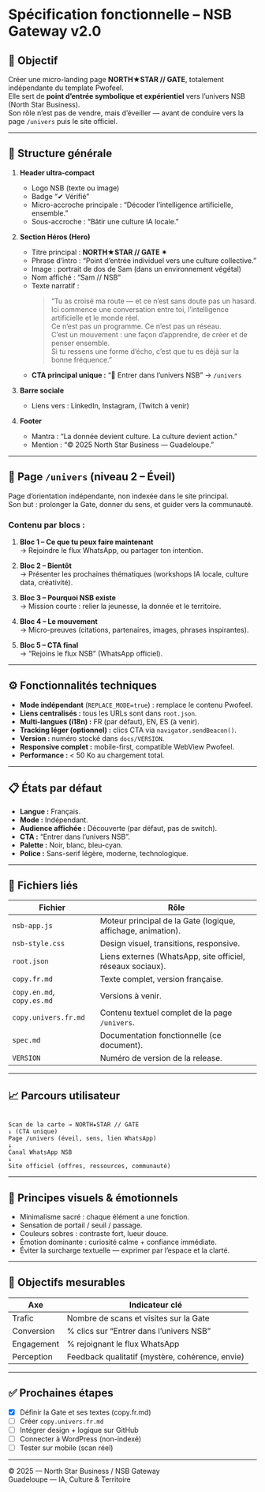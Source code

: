 # Spécification fonctionnelle – NSB Gateway v2.0

## 🎯 Objectif
Créer une micro-landing page **NORTH★STAR // GATE**, totalement indépendante du template Pwofeel.  
Elle sert de **point d’entrée symbolique et expérientiel** vers l’univers NSB (North Star Business).  
Son rôle n’est pas de vendre, mais d’éveiller — avant de conduire vers la page `/univers` puis le site officiel.

---

## 🧱 Structure générale

1. **Header ultra-compact**
   - Logo NSB (texte ou image)
   - Badge “✔︎ Vérifié”
   - Micro-accroche principale : “Décoder l’intelligence artificielle, ensemble.”
   - Sous-accroche : “Bâtir une culture IA locale.”

2. **Section Héros (Hero)**
   - Titre principal : **NORTH★STAR // GATE ✴︎**
   - Phrase d’intro : “Point d’entrée individuel vers une culture collective.”
   - Image : portrait de dos de Sam (dans un environnement végétal)
   - Nom affiché : “Sam // NSB”
   - Texte narratif :
     > “Tu as croisé ma route — et ce n’est sans doute pas un hasard.  
     > Ici commence une conversation entre toi, l’intelligence artificielle et le monde réel.  
     > Ce n’est pas un programme. Ce n’est pas un réseau.  
     > C’est un mouvement : une façon d’apprendre, de créer et de penser ensemble.  
     > Si tu ressens une forme d’écho, c’est que tu es déjà sur la bonne fréquence.”
   - **CTA principal unique :** “🌠 Entrer dans l’univers NSB” → `/univers`

3. **Barre sociale**
   - Liens vers : LinkedIn, Instagram, (Twitch à venir)

4. **Footer**
   - Mantra : “La donnée devient culture. La culture devient action.”
   - Mention : “© 2025 North Star Business — Guadeloupe.”

---

## 🧩 Page `/univers` (niveau 2 – Éveil)
Page d’orientation indépendante, non indexée dans le site principal.  
Son but : prolonger la Gate, donner du sens, et guider vers la communauté.

### Contenu par blocs :
1. **Bloc 1 – Ce que tu peux faire maintenant**  
   → Rejoindre le flux WhatsApp, ou partager ton intention.  

2. **Bloc 2 – Bientôt**  
   → Présenter les prochaines thématiques (workshops IA locale, culture data, créativité).  

3. **Bloc 3 – Pourquoi NSB existe**  
   → Mission courte : relier la jeunesse, la donnée et le territoire.  

4. **Bloc 4 – Le mouvement**  
   → Micro-preuves (citations, partenaires, images, phrases inspirantes).  

5. **Bloc 5 – CTA final**  
   → “Rejoins le flux NSB” (WhatsApp officiel).

---

## ⚙️ Fonctionnalités techniques

- **Mode indépendant** (`REPLACE_MODE=true`) : remplace le contenu Pwofeel.  
- **Liens centralisés :** tous les URLs sont dans `root.json`.  
- **Multi-langues (i18n) :** FR (par défaut), EN, ES (à venir).  
- **Tracking léger (optionnel) :** clics CTA via `navigator.sendBeacon()`.  
- **Version :** numéro stocké dans `docs/VERSION`.  
- **Responsive complet :** mobile-first, compatible WebView Pwofeel.  
- **Performance :** < 50 Ko au chargement total.  

---

## 📋 États par défaut
- **Langue :** Français.  
- **Mode :** Indépendant.  
- **Audience affichée :** Découverte (par défaut, pas de switch).  
- **CTA :** “Entrer dans l’univers NSB”.  
- **Palette :** Noir, blanc, bleu-cyan.  
- **Police :** Sans-serif légère, moderne, technologique.  

---

## 📁 Fichiers liés

| Fichier | Rôle |
|----------|------|
| `nsb-app.js` | Moteur principal de la Gate (logique, affichage, animation). |
| `nsb-style.css` | Design visuel, transitions, responsive. |
| `root.json` | Liens externes (WhatsApp, site officiel, réseaux sociaux). |
| `copy.fr.md` | Texte complet, version française. |
| `copy.en.md`, `copy.es.md` | Versions à venir. |
| `copy.univers.fr.md` | Contenu textuel complet de la page `/univers`. |
| `spec.md` | Documentation fonctionnelle (ce document). |
| `VERSION` | Numéro de version de la release. |

---

## 📈 Parcours utilisateur
```

Scan de la carte → NORTH★STAR // GATE
↓ (CTA unique)
Page /univers (éveil, sens, lien WhatsApp)
↓
Canal WhatsApp NSB
↓
Site officiel (offres, ressources, communauté)

```

---

## 🎨 Principes visuels & émotionnels
- Minimalisme sacré : chaque élément a une fonction.  
- Sensation de portail / seuil / passage.  
- Couleurs sobres : contraste fort, lueur douce.  
- Émotion dominante : curiosité calme + confiance immédiate.  
- Éviter la surcharge textuelle — exprimer par l’espace et la clarté.

---

## 🚀 Objectifs mesurables

| Axe | Indicateur clé |
|------|----------------|
| Trafic | Nombre de scans et visites sur la Gate |
| Conversion | % clics sur “Entrer dans l’univers NSB” |
| Engagement | % rejoignant le flux WhatsApp |
| Perception | Feedback qualitatif (mystère, cohérence, envie) |

---

## ✅ Prochaines étapes
- [x] Définir la Gate et ses textes (copy.fr.md)  
- [ ] Créer `copy.univers.fr.md`  
- [ ] Intégrer design + logique sur GitHub  
- [ ] Connecter à WordPress (non-indexé)  
- [ ] Tester sur mobile (scan réel)

---

© 2025 — North Star Business / NSB Gateway  
Guadeloupe — IA, Culture & Territoire
